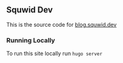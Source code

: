 ## Squwid Dev

This is the source code for [blog.squwid.dev](https://blog.squwid.dev)

### Running Locally

To run this site locally run `hugo server`